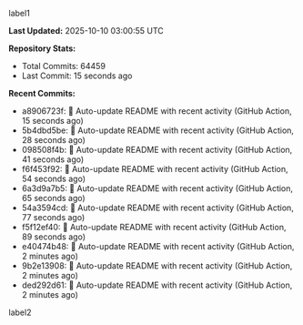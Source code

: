 
label1 
<!-- ACTIVITY_START -->
**Last Updated:** 2025-10-10 03:00:55 UTC

**Repository Stats:**
- Total Commits: 64459
- Last Commit: 15 seconds ago

**Recent Commits:**
- a8906723f: 🤖 Auto-update README with recent activity (GitHub Action, 15 seconds ago)
- 5b4dbd5be: 🤖 Auto-update README with recent activity (GitHub Action, 28 seconds ago)
- 098508f4b: 🤖 Auto-update README with recent activity (GitHub Action, 41 seconds ago)
- f6f453f92: 🤖 Auto-update README with recent activity (GitHub Action, 54 seconds ago)
- 6a3d9a7b5: 🤖 Auto-update README with recent activity (GitHub Action, 65 seconds ago)
- 54a3594cd: 🤖 Auto-update README with recent activity (GitHub Action, 77 seconds ago)
- f5f12ef40: 🤖 Auto-update README with recent activity (GitHub Action, 89 seconds ago)
- e40474b48: 🤖 Auto-update README with recent activity (GitHub Action, 2 minutes ago)
- 9b2e13908: 🤖 Auto-update README with recent activity (GitHub Action, 2 minutes ago)
- ded292d61: 🤖 Auto-update README with recent activity (GitHub Action, 2 minutes ago)
<!-- ACTIVITY_END -->

label2
